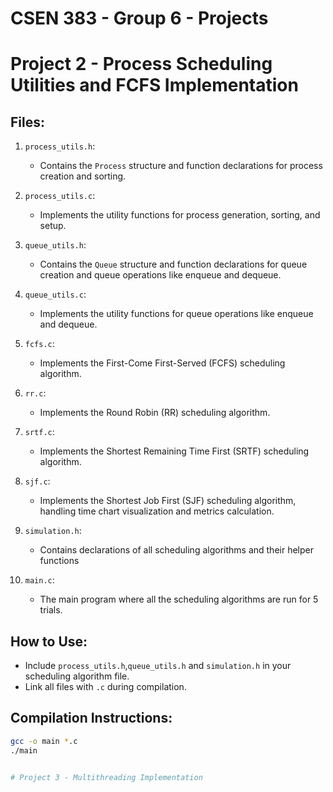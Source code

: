 # CSEN 383 - Group 6 - Projects
# Project 2 - Process Scheduling Utilities and FCFS Implementation

## Files:
1. `process_utils.h`:
   - Contains the `Process` structure and function declarations for process creation and sorting.

2. `process_utils.c`:
   - Implements the utility functions for process generation, sorting, and setup.

3. `queue_utils.h`:
   - Contains the `Queue` structure and function declarations for queue creation and queue operations like enqueue and dequeue.
  
4. `queue_utils.c`:
   - Implements the utility functions for queue operations like enqueue and dequeue.

5. `fcfs.c`:
   - Implements the First-Come First-Served (FCFS) scheduling algorithm.

6. `rr.c`:
   - Implements the Round Robin (RR) scheduling algorithm.
  
7. `srtf.c`:
   - Implements the Shortest Remaining Time First (SRTF) scheduling algorithm.
     
8. `sjf.c`:
   - Implements the Shortest Job First (SJF) scheduling algorithm, handling time chart visualization and metrics calculation.

9. `simulation.h`:
    - Contains declarations of all scheduling algorithms and their helper functions
  
10. `main.c`:
    - The main program where all the scheduling algorithms are run for 5 trials.

## How to Use:
- Include `process_utils.h`,`queue_utils.h` and `simulation.h` in your scheduling algorithm file.
- Link all files with `.c` during compilation.

## Compilation Instructions:
  ```bash
  gcc -o main *.c
  ./main


# Project 3 - Multithreading Implementation
